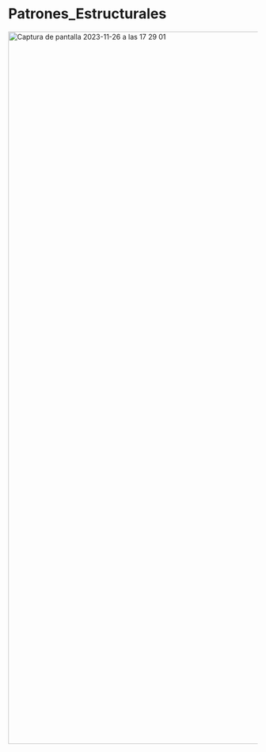 # Patrones_Estructurales




<img width="1437" alt="Captura de pantalla 2023-11-26 a las 17 29 01" src="https://github.com/juaannavarro/Patrones_Estructurales/assets/91721668/d5aeb370-f1cf-45a4-9672-bd4cce5f4f93">
